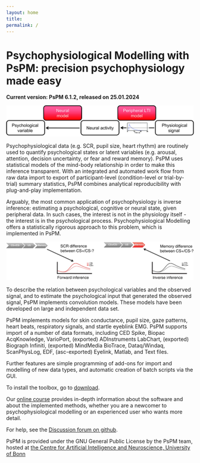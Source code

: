 ```yaml
---
layout: home
title: 
permalink: /
---
```

# Psychophysiological Modelling with PsPM: precision psychophysiology made easy

**Current version: PsPM 6.1.2, released on 25.01.2024**

<img class="PsPM_Web" src="assets/images/PsPM_Website_Figure_1.jpg" type="image/jpg" alt="PsPM" >

Psychophysiological data (e.g. SCR, pupil size, heart rhythm) are routinely used to quantify psychological states or latent variables (e.g. arousal, attention, decision uncertainty, or fear and reward memory). PsPM uses statistical models of the mind-body relationship in order to make this inference transparent. With an integrated and automated work flow from raw data import to export of participant-level (condition-level or trial-by-trial) summary statistics, PsPM combines analytical reproducibility with plug-and-play implementation.

Arguably, the most common application of psychophysiology is inverse inference: estimating a psychological, cognitive or neural state, given peripheral data. In such cases, the interest is not in the physiology itself - the interest is in the psychological process. Psychophysiological Modelling offers a statistically rigorous approach to this problem, which is implemented in PsPM.


<img class="PsPM_Web" src="assets/images/PsPM_Website_Figure_2.jpg" type="image/jpg" alt="PsPM" >

To describe the relation between psychological variables and the observed signal, and to estimate the psychological input that generated the observed signal, PsPM implements convolution models. These models have been developed on large and independent data set.

PsPM implements models for skin conductance, pupil size, gaze patterns, heart beats, respiratory signals, and startle eyeblink EMG. PsPM supports import of a number of data formats, including CED Spike, Biopac AcqKnowledge, VarioPort, (exported) ADInstruments LabChart, (exported) Biograph Infiniti, (exported) MindMedia BioTrace, Dataq/Windaq, ScanPhysLog, EDF, (asc-exported) Eyelink, Matlab, and Text files.

Further features are simple programming of add-ons for import and modelling of new data types, and automatic creation of batch scripts via the GUI.

To install the toolbox, go to [download](https://bachlab.github.io/PsPM/download/).

Our [online course](https://bachlab.github.io/PsPM/learn/) provides in-depth information about the software and about the implemented methods, whether you are a newcomer to psychophysiological modelling or an experienced user who wants more detail.

For help, see the [Discussion forum on github](https://github.com/bachlab/PsPM/discussions).



PsPM is provided under the GNU General Public License by the PsPM team, hosted at [the Centre for Artificial Intelligence and Neuroscience, University of Bonn](https://www.caian.uni-bonn.de/en/home)

